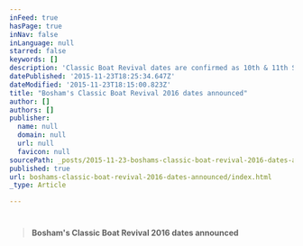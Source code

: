 ```yaml
---
inFeed: true
hasPage: true
inNav: false
inLanguage: null
starred: false
keywords: []
description: 'Classic Boat Revival dates are confirmed as 10th & 11th September 2016'
datePublished: '2015-11-23T18:25:34.647Z'
dateModified: '2015-11-23T18:15:00.823Z'
title: "Bosham's Classic Boat Revival 2016 dates announced"
author: []
authors: []
publisher:
  name: null
  domain: null
  url: null
  favicon: null
sourcePath: _posts/2015-11-23-boshams-classic-boat-revival-2016-dates-announced.md
published: true
url: boshams-classic-boat-revival-2016-dates-announced/index.html
_type: Article

---
```

# 
> 
> **Bosham's Classic Boat Revival 2016 dates announced**